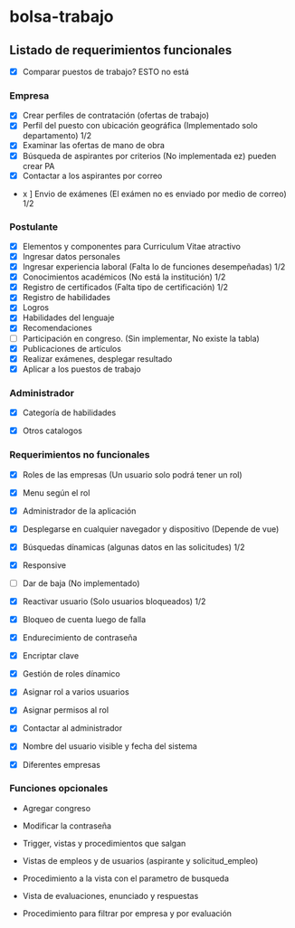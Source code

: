 # bolsa-trabajo

## Listado de requerimientos funcionales

- [x] Comparar puestos de trabajo? ESTO no está

### Empresa
- [x] Crear perfiles de contratación (ofertas de trabajo)
- [x] Perfil del puesto con ubicación geográfica (Implementado solo departamento) 1/2
- [x] Examinar las ofertas de mano de obra
- [x] Búsqueda de aspirantes por criterios (No implementada ez) pueden crear PA
- [x] Contactar a los aspirantes por correo
- x ] Envio de exámenes (El exámen no es enviado por medio de correo) 1/2


### Postulante
- [x] Elementos y componentes para Curriculum Vitae atractivo
- [x] Ingresar datos personales
- [x] Ingresar experiencia laboral (Falta lo de funciones desempeñadas) 1/2
- [x] Conocimientos académicos (No está la institución)  1/2
- [x] Registro de certificados (Falta tipo de certificación) 1/2
- [x] Registro de habilidades
- [x] Logros
- [x] Habilidades del lenguaje
- [x] Recomendaciones
- [ ] Participación en congreso. (Sin implementar, No existe la tabla)
- [x] Publicaciones de artículos
- [x] Realizar exámenes, desplegar resultado
- [x] Aplicar a los puestos de trabajo

### Administrador
- [x] Categoría de habilidades
- [x] Otros catalogos 


### Requerimientos no funcionales
- [x] Roles de las empresas (Un usuario solo podrá tener un rol)
- [x] Menu según el rol
- [x] Administrador de la aplicación
- [x] Desplegarse en cualquier navegador y dispositivo (Depende de vue)
- [x] Búsquedas dínamicas (algunas datos en las solicitudes) 1/2
- [x] Responsive
- [ ] Dar de baja (No implementado)
- [x] Reactivar usuario (Solo usuarios bloqueados) 1/2
- [x] Bloqueo de cuenta luego de falla
- [x] Endurecimiento de contraseña
- [x] Encriptar clave
- [x] Gestión de roles dínamico
- [x] Asignar rol a varios usuarios
- [x] Asignar permisos al rol
- [x] Contactar al administrador
- [x] Nombre del usuario visible y fecha del sistema
- [x] Diferentes empresas



### Funciones opcionales
* Agregar congreso
* Modificar la contraseña
* Trigger, vistas y procedimientos que salgan

* Vistas de empleos y de usuarios (aspirante y solicitud_empleo)
* Procedimiento a la vista con el parametro de busqueda

* Vista de evaluaciones, enunciado y respuestas
* Procedimiento para filtrar por empresa y por evaluación 


